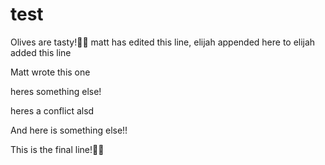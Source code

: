 # test
Olives are tasty!
matt has edited this line, elijah appended here to
elijah added this line

Matt wrote this one



heres something else!

heres a conflict
alsd


And here is something else!!




This is the final line!
